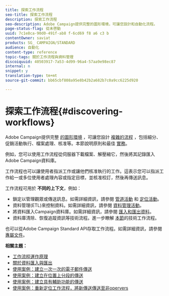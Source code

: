 ```yaml
---
title: 探索工作流程
seo-title: 探索工作流程
description: 探索工作流程
seo-description: Adobe Campaign提供完整的圖形環境，可讓您設計和自動化流程。
page-status-flag: 從未啓動
uuid: 7c1e8ca-90d0-491f-ab8 f-6cd69 f8 a6 c3 b
contentOwner: saviat
products: SG_ CAMPAIGN/STANDARD
audience: 自動化
content-type: reference
topic-tags: 關於工作流程與資料管理
discoiquuid: 40503917-7a53-4d99-96a4-57aa9e98ec87
internal: n
snippet: y
translation-type: tm+mt
source-git-commit: bb65cbf808a95e8b42b2a682b7c0a9cc6225d920

---
```



# 探索工作流程{#discovering-workflows}

Adobe Campaign提供完整 [的圖形環境](../../automating/using/workflow-interface.md) ，可讓您設計 [複雜的流程](../../automating/using/workflow-operating-principles.md) ，包括細分、促銷活動執行、檔案處理、核准等。本節說明原則和最佳 [實務](../../automating/using/building-a-workflow.md)。

例如，您可以使用工作流程從伺服器下載檔案、解壓縮它，然後將其記錄匯入Adobe Campaign資料庫。

工作流程也可以讓使用者指派工作或讓他們核准執行的工作。這表示您可以指派工作給一或多位使用者處理內容或指定目標，並核准校訂，然後再傳送訊息。

工作流程可用於 **不同的上下文**，例如：

* 鎖定以管理觀眾或傳送訊息。如需詳細資訊，請參閱 [管道活動](../../automating/using/about-channel-activities.md) 和 [定位活動](../../automating/using/about-targeting-activities.md)。
* 資料管理(ETL)來控制資料。如需詳細資訊，請參閱 [資料管理活動](../../automating/using/about-data-management-activities.md)。
* 將資料匯入Campaign資料庫。如需詳細資訊，請參閱 [匯入和匯出資料](../../automating/using/about-data-import-and-export.md)。
* 資料庫清除、恢復追蹤資訊等技術流程。進一步瞭解 [本節](../../administration/using/technical-workflows.md)的技術工作流程。

也可以從Adobe Campaign Standard API存取工作流程。如需詳細資訊，請參閱 [專屬文件](https://docs.campaign.adobe.com/doc/standard/en/api/ACS_API.html#managing-workflows)。

**相關主題：**

* [工作流程運作原理](../../automating/using/workflow-operating-principles.md)
* [關於資料匯入與匯出](../../automating/using/about-data-import-and-export.md)
* [使用案例：建立一次一次的電子郵件傳送](../../automating/using/workflow-weekly-offer.md)
* [使用案例：建立在位置上分段的傳送](../../automating/using/workflow-segmentation-location.md)
* [使用案例：建立具有輔助功能的傳送](../../automating/using/workflow-created-query-with-complement.md)
* [使用案例：重新定位工作流程，將新傳送傳送至非opervers](../../automating/using/workflow-cross-channel-retargeting.md)
